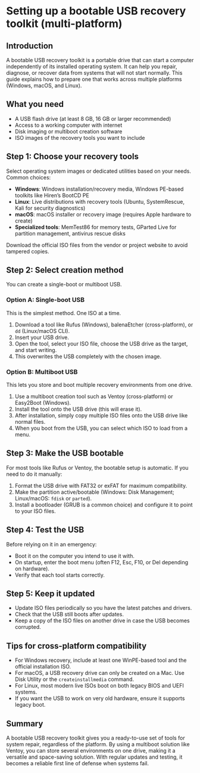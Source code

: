 # Setting up a bootable USB recovery toolkit (multi-platform)

## Introduction
A bootable USB recovery toolkit is a portable drive that can start a computer independently of its installed operating system. It can help you repair, diagnose, or recover data from systems that will not start normally. This guide explains how to prepare one that works across multiple platforms (Windows, macOS, and Linux).

## What you need
- A USB flash drive (at least 8 GB, 16 GB or larger recommended)
- Access to a working computer with internet
- Disk imaging or multiboot creation software
- ISO images of the recovery tools you want to include

## Step 1: Choose your recovery tools
Select operating system images or dedicated utilities based on your needs. Common choices:
- **Windows**: Windows installation/recovery media, Windows PE-based toolkits like Hiren’s BootCD PE
- **Linux**: Live distributions with recovery tools (Ubuntu, SystemRescue, Kali for security diagnostics)
- **macOS**: macOS installer or recovery image (requires Apple hardware to create)
- **Specialized tools**: MemTest86 for memory tests, GParted Live for partition management, antivirus rescue disks

Download the official ISO files from the vendor or project website to avoid tampered copies.

## Step 2: Select creation method
You can create a single-boot or multiboot USB.

### Option A: Single-boot USB
This is the simplest method. One ISO at a time.
1. Download a tool like Rufus (Windows), balenaEtcher (cross-platform), or `dd` (Linux/macOS CLI).
2. Insert your USB drive.
3. Open the tool, select your ISO file, choose the USB drive as the target, and start writing.
4. This overwrites the USB completely with the chosen image.

### Option B: Multiboot USB
This lets you store and boot multiple recovery environments from one drive.
1. Use a multiboot creation tool such as Ventoy (cross-platform) or Easy2Boot (Windows).
2. Install the tool onto the USB drive (this will erase it).
3. After installation, simply copy multiple ISO files onto the USB drive like normal files.
4. When you boot from the USB, you can select which ISO to load from a menu.

## Step 3: Make the USB bootable
For most tools like Rufus or Ventoy, the bootable setup is automatic. If you need to do it manually:
1. Format the USB drive with FAT32 or exFAT for maximum compatibility.
2. Make the partition active/bootable (Windows: Disk Management; Linux/macOS: `fdisk` or `parted`).
3. Install a bootloader (GRUB is a common choice) and configure it to point to your ISO files.

## Step 4: Test the USB
Before relying on it in an emergency:
- Boot it on the computer you intend to use it with.
- On startup, enter the boot menu (often F12, Esc, F10, or Del depending on hardware).
- Verify that each tool starts correctly.

## Step 5: Keep it updated
- Update ISO files periodically so you have the latest patches and drivers.
- Check that the USB still boots after updates.
- Keep a copy of the ISO files on another drive in case the USB becomes corrupted.

## Tips for cross-platform compatibility
- For Windows recovery, include at least one WinPE-based tool and the official installation ISO.
- For macOS, a USB recovery drive can only be created on a Mac. Use Disk Utility or the `createinstallmedia` command.
- For Linux, most modern live ISOs boot on both legacy BIOS and UEFI systems.
- If you want the USB to work on very old hardware, ensure it supports legacy boot.

## Summary
A bootable USB recovery toolkit gives you a ready-to-use set of tools for system repair, regardless of the platform. By using a multiboot solution like Ventoy, you can store several environments on one drive, making it a versatile and space-saving solution. With regular updates and testing, it becomes a reliable first line of defense when systems fail.

